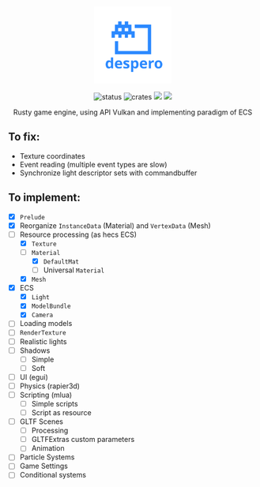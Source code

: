 <p align="center">
	<a href="https://konceptosociala.eu.org/despero"><img src="despero.svg" height="156" width="156" alt="despero"></a>
</p>	

<p align="center">
  <img src="https://img.shields.io/badge/Status-Alpha-blue?style=flat-square" alt="status">
  <img src="https://img.shields.io/crates/v/despero.svg?style=flat-square" alt="crates">
  <img src="https://img.shields.io/github/stars/konceptosociala/despero?style=flat-square&color=orange">
  <img src="https://img.shields.io/github/issues/konceptosociala/despero?color=green&style=flat-square">
</p>

<p align="center">
	Rusty game engine, using API Vulkan and implementing paradigm of ECS
</p>

## To fix:
- Texture coordinates
- Event reading (multiple event types are slow)
- Synchronize light descriptor sets with commandbuffer

## To implement:

- [x] `Prelude`
- [x] Reorganize `InstanceData` (Material) and `VertexData` (Mesh)
- [ ] Resource processing (as hecs ECS)
	- [x] `Texture`
	- [ ] `Material`
		- [x] `DefaultMat`
		- [ ] Universal `Material`
	- [x] `Mesh`
- [x] ECS
	- [x] `Light`
	- [x] `ModelBundle`
	- [x] `Camera`
- [ ] Loading models
- [ ] `RenderTexture`
- [ ] Realistic lights
- [ ] Shadows
	- [ ] Simple
	- [ ] Soft
- [ ] UI (egui)
- [ ] Physics (rapier3d)
- [ ] Scripting (mlua)
	- [ ] Simple scripts
	- [ ] Script as resource
- [ ] GLTF Scenes
	- [ ] Processing
	- [ ] GLTFExtras custom parameters
	- [ ] Animation
- [ ] Particle Systems
- [ ] Game Settings
- [ ] Conditional systems

